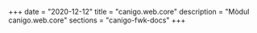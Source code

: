 +++
date        = "2020-12-12"
title       = "canigo.web.core"
description = "Mòdul canigo.web.core"
sections    = "canigo-fwk-docs"
+++